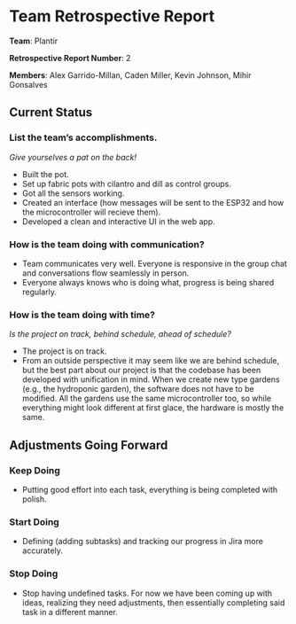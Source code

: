 # Team Retrospective Report

**Team**: Plantir

**Retrospective Report Number**: 2 

**Members**: Alex Garrido-Millan, Caden Miller, Kevin Johnson, Mihir Gonsalves

## Current Status

### List the team’s accomplishments.

*Give yourselves a pat on the back!*

* Built the pot.
* Set up fabric pots with cilantro and dill as control groups.
* Got all the sensors working.
* Created an interface (how messages will be sent to the ESP32 and how the microcontroller will recieve them).
* Developed a clean and interactive UI in the web app.

### How is the team doing with communication?

* Team communicates very well. Everyone is responsive in the group chat and conversations flow seamlessly in person.
* Everyone always knows who is doing what, progress is being shared regularly.

###  How is the team doing with time? 

*Is the project on track, behind schedule, ahead of schedule?*

* The project is on track.
* From an outside perspective it may seem like we are behind schedule, but the best part about our project is that the codebase has been developed with unification in mind. When we create new type gardens (e.g., the hydroponic garden), the software does not have to be modified. All the gardens use the same microcontroller too, so while everything might look different at first glace, the hardware is mostly the same.

## Adjustments Going Forward

### Keep Doing

* Putting good effort into each task, everything is being completed with polish.

### Start Doing

* Defining (adding subtasks) and tracking our progress in Jira more accurately.

### Stop Doing

* Stop having undefined tasks. For now we have been coming up with ideas, realizing they need adjustments, then essentially completing said task in a different manner.
